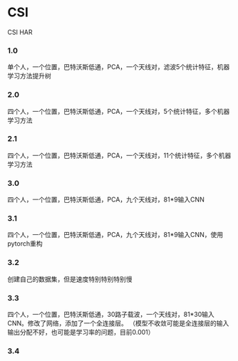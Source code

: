 # CSI
CSI HAR

### 1.0
单个人，一个位置，巴特沃斯低通，PCA，一个天线对，滤波5个统计特征，机器学习方法提升树

### 2.0
四个人，一个位置，巴特沃斯低通，PCA，一个天线对，5个统计特征，多个机器学习方法
### 2.1
四个人，一个位置，巴特沃斯低通，PCA，一个天线对，11个统计特征，多个机器学习方法

### 3.0 
四个人，一个位置，巴特沃斯低通，PCA，九个天线对，81*9输入CNN

### 3.1

四个人，一个位置，巴特沃斯低通，PCA，九个天线对，81*9输入CNN，使用pytorch重构

### 3.2
创建自己的数据集，但是速度特别特别特别慢

### 3.3
四个人，一个位置，巴特沃斯低通，30路子载波，一个天线对，81*30输入CNN。修改了网络，添加了一个全连接层。
（模型不收敛可能是全连接层的输入输出分配不好，也可能是学习率的问题，目前0.001）

### 3.4



